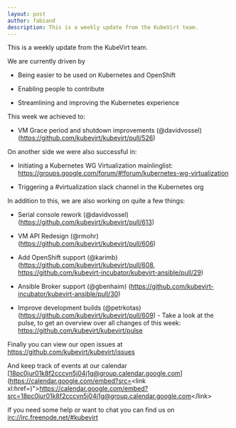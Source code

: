 ```yaml
---
layout: post
author: fabiand
description: This is a weekly update from the KubeVirt team.
---
```

This is a weekly update from the KubeVirt team.

We are currently driven by

-   Being easier to be used on Kubernetes and OpenShift

-   Enabling people to contribute

-   Streamlining and improving the Kubernetes experience

<!-- more -->
This week we achieved to:

-   VM Grace period and shutdown improvements (@davidvossel)
    (<https://github.com/kubevirt/kubevirt/pull/526>)

On another side we were also successful in:

-   Initiating a Kubernetes WG Virtualization mainlinglist:
    <https://groups.google.com/forum/#!forum/kubernetes-wg-virtualization>

-   Triggering a \#virtualization slack channel in the Kubernetes org

In addition to this, we are also working on quite a few things:

-   Serial console rework (@davidvossel)
    (<https://github.com/kubevirt/kubevirt/pull/613>)

-   VM API Redesign (@rmohr)
    (<https://github.com/kubevirt/kubevirt/pull/606>)

-   Add OpenShift support (@karimb)
    (<https://github.com/kubevirt/kubevirt/pull/608>,
    <https://github.com/kubevirt-incubator/kubevirt-ansible/pull/29>)

-   Ansible Broker support (@gbenhaim)
    (<https://github.com/kubevirt-incubator/kubevirt-ansible/pull/30>)

-   Improve development builds (@petrkotas)
    (<https://github.com/kubevirt/kubevirt/pull/609>) - Take a look at
    the pulse, to get an overview over all changes of this week:
    <https://github.com/kubevirt/kubevirt/pulse>

Finally you can view our open issues at
<https://github.com/kubevirt/kubevirt/issues>

And keep track of events at our calendar
[18pc0jur01k8f2cccvn5j04j1g@group.calendar.google.com](https://calendar.google.com/embed?src=<link xl:href=)"&gt;https://calendar.google.com/embed?src=<18pc0jur01k8f2cccvn5j04j1g@group.calendar.google.com>&lt;/link&gt;

If you need some help or want to chat you can find us on
<irc://irc.freenode.net/#kubevirt>
